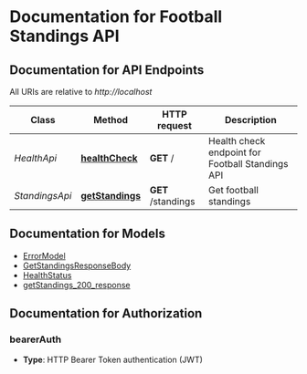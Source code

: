 # Documentation for Football Standings API

<a name="documentation-for-api-endpoints"></a>
## Documentation for API Endpoints

All URIs are relative to *http://localhost*

| Class | Method | HTTP request | Description |
|------------ | ------------- | ------------- | -------------|
| *HealthApi* | [**healthCheck**](Apis/HealthApi.md#healthcheck) | **GET** / | Health check endpoint for Football Standings API |
| *StandingsApi* | [**getStandings**](Apis/StandingsApi.md#getstandings) | **GET** /standings | Get football standings |


<a name="documentation-for-models"></a>
## Documentation for Models

 - [ErrorModel](./Models/ErrorModel.md)
 - [GetStandingsResponseBody](./Models/GetStandingsResponseBody.md)
 - [HealthStatus](./Models/HealthStatus.md)
 - [getStandings_200_response](./Models/getStandings_200_response.md)


<a name="documentation-for-authorization"></a>
## Documentation for Authorization

<a name="bearerAuth"></a>
### bearerAuth

- **Type**: HTTP Bearer Token authentication (JWT)

